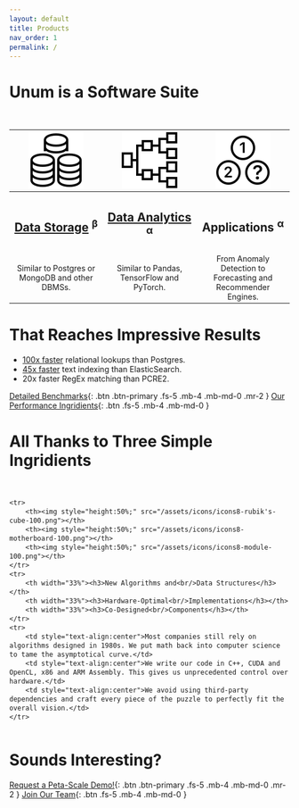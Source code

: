 ```yaml
---
layout: default
title: Products
nav_order: 1
permalink: /
---
```


# Unum is a Software Suite

<br/>
<table>
    <tr>
        <th><img style="height:50%;" src="/assets/icons/icons8-big-data-100.png"></th>
        <th><img style="height:50%;" src="/assets/icons/icons8-genealogy-100.png"></th>
        <th><img style="height:50%;" src="/assets/icons/icons8-how-many-quest-100.png"></th>
    </tr>
    <tr>
        <th width="33%"><h2><a href="/storage">Data Storage</a> <sup>β</sup></h2></th>
        <th width="33%"><h2><a href="/analytics">Data Analytics</a> <sup>α</sup></h2></th>
        <th width="33%"><h2>Applications <sup>α</sup></h2></th>
        <!-- 𝛽 𝛼 -->
    </tr>
    <tr>
        <td style="text-align:center">Similar to Postgres or MongoDB and other DBMSs.</td>
        <td style="text-align:center">Similar to Pandas, TensorFlow and PyTorch.</td>
        <td style="text-align:center">From Anomaly Detection to Forecasting and Recommender Engines.</td>
    </tr>
</table>

# That Reaches Impressive Results

* [100x faster](storage/graphs/#random-reads-find-friends) relational lookups than Postgres.
* [45x faster](storage/texts/#sequential-writes-import-csv-docssec) text indexing than ElasticSearch.
* 20x faster RegEx matching than PCRE2.

[Detailed Benchmarks](/storage/graphs/){: .btn .btn-primary .fs-5 .mb-4 .mb-md-0 .mr-2 } [Our Performance Ingridients](/storage/recipe){: .btn .fs-5 .mb-4 .mb-md-0 }

# All Thanks to Three Simple Ingridients

<br/>
<table>

    <tr>
        <th><img style="height:50%;" src="/assets/icons/icons8-rubik's-cube-100.png"></th>
        <th><img style="height:50%;" src="/assets/icons/icons8-motherboard-100.png"></th>
        <th><img style="height:50%;" src="/assets/icons/icons8-module-100.png"></th>
    </tr>
    <tr>
        <th width="33%"><h3>New Algorithms and<br/>Data Structures</h3></th>
        <th width="33%"><h3>Hardware-Optimal<br/>Implementations</h3></th>
        <th width="33%"><h3>Co-Designed<br/>Components</h3></th>
    </tr>
    <tr>
        <td style="text-align:center">Most companies still rely on algorithms designed in 1980s. We put math back into computer science to tame the asymptotical curve.</td>
        <td style="text-align:center">We write our code in C++, CUDA and OpenCL, x86 and ARM Assembly. This gives us unprecedented control over hardware.</td>
        <td style="text-align:center">We avoid using third-party dependencies and craft every piece of the puzzle to perfectly fit the overall vision.</td>
    </tr>
</table>

# Sounds Interesting?

[Request a Peta-Scale Demo!](mailt:a@unum.am){: .btn .btn-primary .fs-5 .mb-4 .mb-md-0 .mr-2 } [Join Our Team](/jobs/){: .btn .fs-5 .mb-4 .mb-md-0 }
